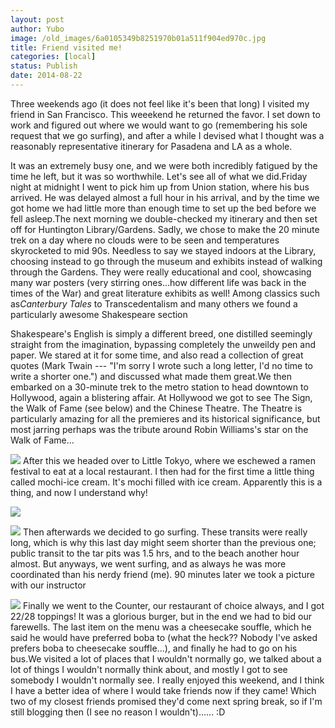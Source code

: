 ```yaml
---
layout: post
author: Yubo
image: /old_images/6a0105349b8251970b01a511f904ed970c.jpg
title: Friend visited me! 
categories: [local]
status: Publish
date: 2014-08-22
---
```



Three weekends ago (it does not feel like it's been that long) I visited my friend in San Francisco. This weeekend he returned the favor. I set down to work and figured out where we would want to go (remembering his sole request that we go surfing), and after a while I devised what I thought was a reasonably representative itinerary for Pasadena and LA as a whole. 

It was an extremely busy one, and we were both incredibly fatigued by the time he left, but it was so worthwhile. Let's see all of what we did.Friday night at midnight I went to pick him up from Union station, where his bus arrived. He was delayed almost a full hour in his arrival, and by the time we got home we had little more than enough time to set up the bed before we fell asleep.The next morning we double-checked my itinerary and then set off for Huntington Library/Gardens. Sadly, we chose to make the 20 minute trek on a day where no clouds were to be seen and temperatures skyrocketed to mid 90s. Needless to say we stayed indoors at the Library, choosing instead to go through the museum and exhibits instead of walking through the Gardens. They were really educational and cool, showcasing many war posters (very stirring ones...how different life was back in the times of the War) and great literature exhibits as well! Among classics such as*Canterbury Tales* to Transcedentalism and many others we found a particularly awesome Shakespeare section

Shakespeare's English is simply a different breed, one distilled seemingly straight from the imagination, bypassing completely the unweildy pen and paper. We stared at it for some time, and also read a collection of great quotes (Mark Twain --- "I'm sorry I wrote such a long letter, I'd no time to write a shorter one.") and discussed what made them great.We then embarked on a 30-minute trek to the metro station to head downtown to Hollywood, again a blistering affair. At Hollywood we got to see The Sign, the Walk of Fame (see below) and the Chinese Theatre. The Theatre is particularly amazing for all the premieres and its historical significance, but most jarring perhaps was the tribute around Robin Williams's star on the Walk of Fame...


![](/old_images/6a0105349b8251970b01b7c6ce9d01970b.jpg)
After this we headed over to Little Tokyo, where we eschewed a ramen festival to eat at a local restaurant. I then had for the first time a little thing called mochi-ice cream. It's mochi filled with ice cream. Apparently this is a thing, and now I understand why!

![](/old_images/caltech_as_it_happens/6a0105349b8251970b01a73e046471970d.jpg)


![](/old_images/caltech_as_it_happens/6a0105349b8251970b01a511f90b2b970c.jpg)
Then afterwards we decided to go surfing. These transits were really long, which is why this last day might seem shorter than the previous one; public transit to the tar pits was 1.5 hrs, and to the beach another hour almost. But anyways, we went surfing, and as always he was more coordinated than his nerdy friend (me). 90 minutes later we took a picture with our instructor

![](/old_images/caltech_as_it_happens/6a0105349b8251970b01a73e046578970d.jpg)
Finally we went to the Counter, our restaurant of choice always, and I got 22/28 toppings! It was a glorious burger, but in the end we had to bid our farewells. The last item on the menu was a cheesecake souffle, which he said he would have preferred boba to (what the heck?? Nobody I've asked prefers boba to cheesecake souffle...), and finally he had to go on his bus.We visited a lot of places that I wouldn't normally go, we talked about a lot of things I wouldn't normally think about, and mostly I got to see somebody I wouldn't normally see. I really enjoyed this weekend, and I think I have a better idea of where I would take friends now if they came! Which two of my closest friends promised they'd come next spring break, so if I'm still blogging then (I see no reason I wouldn't)...... :D

